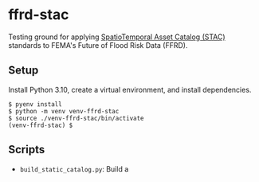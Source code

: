 # ffrd-stac
Testing ground for applying [SpatioTemporal Asset Catalog (STAC)](https://stacspec.org/en) standards
to FEMA's Future of Flood Risk Data (FFRD).

## Setup
Install Python 3.10, create a virtual environment, and install dependencies.
```
$ pyenv install
$ python -m venv venv-ffrd-stac
$ source ./venv-ffrd-stac/bin/activate
(venv-ffrd-stac) $
```

## Scripts
* `build_static_catalog.py`: Build a 
